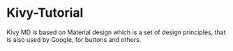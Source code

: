 # Kivy-Tutorial


Kivy MD is based on Material design which is a set of design principles, that is also used by Google, for buttons and others.